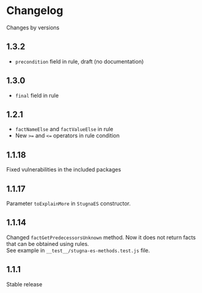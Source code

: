 # Changelog
Changes by versions

## 1.3.2
* `precondition` field in rule, draft (no documentation) 

## 1.3.0
* `final` field in rule

## 1.2.1
* `factNameElse` and `factValueElse` in rule 
* New `>=` and `<=` operators in rule condition 

## 1.1.18
Fixed vulnerabilities in the included packages

## 1.1.17
Parameter `toExplainMore` in `StugnaES` constructor.

## 1.1.14
Changed `factGetPredecessorsUnknown` method. Now it does not return facts that can be obtained using rules.   
See example in `__test__/stugna-es-methods.test.js` file.

## 1.1.1
Stable release